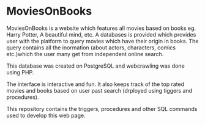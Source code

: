 MoviesOnBooks
=============

MoviesOnBooks is a website which features all movies based on books eg. Harry Potter, A beautiful mind, etc. A databases is provided which provides user with the platform to query movies which have their origin in books. The query contains all the inormation (about actors, characters, comics etc.)which the user many get from independent online search.

This database was created on PostgreSQL and webcrawling was done using PHP. 

The interface is interactive and fun. It also keeps track of the top rated movies and books based on user past search (drployed using tiggers and procedures). 

This repository contains the triggers, procedures and other SQL commands used to develop this web page.
